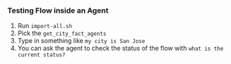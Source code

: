 ### Testing Flow inside an Agent

1. Run `import-all.sh` 
2. Pick the `get_city_fact_agents`
3. Type in something like `my city is San Jose`
4. You can ask the agent to check the status of the flow with `what is the current status?`
